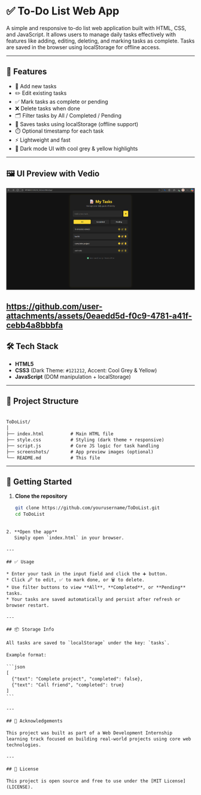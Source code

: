 # ✅ To-Do List Web App

A simple and responsive to-do list web application built with HTML, CSS, and JavaScript. It allows users to manage daily tasks effectively with features like adding, editing, deleting, and marking tasks as complete. Tasks are saved in the browser using localStorage for offline access.

---

## 📌 Features

- 📝 Add new tasks
- ✏️ Edit existing tasks
- ✅ Mark tasks as complete or pending
- ❌ Delete tasks when done
- 🗂️ Filter tasks by All / Completed / Pending
- 💾 Saves tasks using localStorage (offline support)
- ⏱️ Optional timestamp for each task
- ⚡ Lightweight and fast
- 🌙 Dark mode UI with cool grey & yellow highlights

---

## 🖼️ UI Preview with Vedio

![To-Do App Screenshot](https://github.com/ThiriloseJonesNithish-R/WebDevelopmentInternship/blob/25cc253a72a34d98f6b7055d91ad0f898cd289d4/04_ToDoListWebApp/screenshots/preview.png)

https://github.com/user-attachments/assets/0eaedd5d-f0c9-4781-a41f-cebb4a8bbbfa
---

## 🛠️ Tech Stack

- **HTML5**
- **CSS3** (Dark Theme: `#121212`, Accent: Cool Grey & Yellow)
- **JavaScript** (DOM manipulation + localStorage)

---

## 📂 Project Structure

```

ToDoList/
│
├── index.html          # Main HTML file
├── style.css           # Styling (dark theme + responsive)
├── script.js           # Core JS logic for task handling
├── screenshots/        # App preview images (optional)
└── README.md           # This file

````

---

## 🚀 Getting Started

1. **Clone the repository**
   ```bash
   git clone https://github.com/yourusername/ToDoList.git
   cd ToDoList
````

2. **Open the app**
   Simply open `index.html` in your browser.

---

## ✅ Usage

* Enter your task in the input field and click the ➕ button.
* Click 🖉 to edit, ✅ to mark done, or 🗑️ to delete.
* Use filter buttons to view **All**, **Completed**, or **Pending** tasks.
* Your tasks are saved automatically and persist after refresh or browser restart.

---

## 📦 Storage Info

All tasks are saved to `localStorage` under the key: `tasks`.

Example format:

```json
[
  {"text": "Complete project", "completed": false},
  {"text": "Call friend", "completed": true}
]
```

---

## 🙌 Acknowledgements

This project was built as part of a Web Development Internship learning track focused on building real-world projects using core web technologies.

---

## 📃 License

This project is open source and free to use under the [MIT License](LICENSE).
